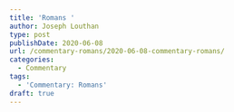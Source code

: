 ```yaml
---
title: 'Romans '
author: Joseph Louthan
type: post
publishDate: 2020-06-08
url: /commentary-romans/2020-06-08-commentary-romans/
categories:
  - Commentary
tags:
  - 'Commentary: Romans'
draft: true
---
```

